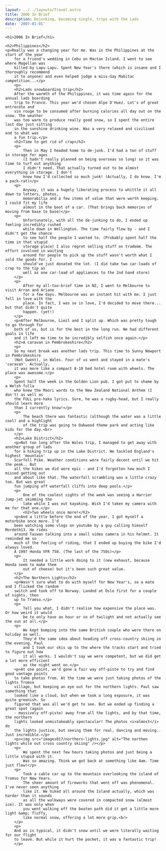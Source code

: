 ```yaml
---
layout: ../../layouts/Travel.astro
title: 2006 In Brief
description: Dejunking, becoming single, trips with the Lads
date: '2007-01-01'
---
```


    <h1>2006 In Brief</h1>

    <h2>Philippines</h2>
    <p>Really was a changing year for me. Was in the Philippines at the start of the year
        for a friend's wedding in Cebu on Mactan Island. I went to see where Magellan was
        killed by Lapu Lapu. Spent New Year's there (which is insane and I thoroughly recommend
        it to anyone) and even helped judge a miss-Gay Mabitac competition...</p>
        <p>
        <h2>Lads snowboarding trip</h2>
        After the warmth of the Philippines, it was time again for the annual lads boarding
        trip to France. This year we'd chosen Alpe D'Huez. Lot's of great entrecôte and
        vin rouge to be consumed after burning calories all day out on the snow. The weather
        was too warm to produce really good snow, so I spent the entire last day just sitting
        in the sunshine drinking wine. Was a very relaxed and civilised end to what was
        a fun trip.</p>
        <h2>Time to get rid of crap</h2>
        <p>
            Then in May I headed home to de-junk. I'd had a ton of stuff in storage for ages
            (I hadn't really planned on being overseas so long) so it was time to turf out anything
            I didn't need. That actually turned out to be almost everything in storage. I don't
            know how I'd collected so much junk! (Actually, I do know. I'm a pack-rat)</p>
        <p>
            Anyway, it was a hugely liberating process to whittle it all down to letters, photos,
            memorabilia and a few items of value that were worth keeping. I could fit my life
            almost in the boot of a car. (That brings back memories of moving from base to base)</p>
        <p>
            Unfortunately, with all the de-junking to do, I ended up feeling incredibly rushed
            while down in Wellington. The time fairly flew by - and I didn't get the chance
            to see half the people I wanted to. (Probably spent half the time in that stupid
            storage place) I also regret selling stuff on trademe. The effort involved in waiting
            around for people to pick up the stuff wasn't worth what I sold the goods for. I
            should've just donated the lot. (I did take two car-loads of crap to the tip as
            well as one car-load of appliances to the 2nd hand store)
        </p>
        <p>
            After my all-too-brief time in NZ, I went to Melbourne to visit Arran and Ariane
            for a few days. Melbourne was an instant hit with me. I just fell in love with the
            place. In fact, I was so in love, I'd decided to move there... but that didn't quite
            happen. (yet!)
        </p>
        <p>After Melbourne, Liezl and I split up. Which was pretty tough to go through for
        both of us, but is for the best in the long run. We had different goals in life
        and it left me time to be incredibly selfish once again.</p>
        <h2>A caravan in Pembrokeshire</h2>
        <p>
        So my next break was another lads trip. This time to Sunny Newport in Pembrokeshire
        (Not Gwent), in Wales. Four of us went and stayed in a mate's 'caravan'. Actually,
        it was more like a compact 8-10 bed hotel room with wheels. The place was awesome.</p>
        <p>
        Spent half the week in the Golden Lion pub. I got put to shame by a Welsh fulla
        who knew the Maori words to the New Zealand National Anthem (I don't) as well as
        the FULL pre-haka lyrics. Sure, he was a rugby-head, but I really should learn more
        than I currently know!</p>
        <p>
            The beach there was fantastic (although the water was a little cool) and a highlight
            of the trip was going to Oakwood theme park and acting like kids for the day.<br>
        </p>
        <h2>Lake District</h2>
        <p>Not too long after the Wales trip, I managed to get away with another group of lads
        for a hiking trip up in the Lake District. We tackled England's highest 'mountain'
        Scarfell Pike. Weather conditions were fairly decent until we hit the peak.. But
        all the hikes we did were epic - and I'd forgotten how much I missed getting out
        and about like that. The waterfall scrambling was a little crazy too. But was great
        fun jumping off waterfall cliffs into deep pools.</p>
        <p>
            One of the coolest sights of the week was seeing a Harrier Jump-jet skimming the
            lake while I was out kayaking. Wish I'd taken my camera with me for that one.</p>
            <h2>Two wheels once more!</h2>
        <p>And a little before the end of the year, I got myself a motorbike once more. I'd
        been watching some vlogs on youtube by a guy calling himself Mordeth13. He rides
        around Taiwan talking into a small video camera in his helmet. It reminded me so
        much of the feeling of riding, that I ended up buying the bike I'd always loved.
        A 1997 Honda VFR 750. (The last of the 750s)</p>
        <p>
            It needed a little work doing to it (new exhaust, because Honda seem to make them
            out of cheese) but it's been such great value.
        </p>
        <h2>The Northern Lights</h2>
        <p>Wasn't sure what to do with myself for New Year's, so a mate and I flicked the random
        switch and took off to Norway. Landed at Oslo first for a couple of nights, then
        up to Tromso.</p>
        <p>
            Tell you what, I didn't realise how expensive the place was. Or how weird it would
            be to only have an hour or so of twilight and not actually see the sun at all.</p>
        <p>
            We kept bumping into the same British couple who were there on holiday as well.
            They'd the same idea about heading off cross-country skiing in the evening. Paul
            and I took our skis up to the where the tracks start and tried to figure out how
            it all works. I wouldn't say we were competent, but we did get a lot more efficient
            as the night went on.</p>
        <p>At one point, we'd gone a fair way off-piste to try and find good vantage points
        to take photos from. At the time we were just taking photos of the lights Tromso
        village, but keeping an eye out for the northern lights. Paul saw something that
        looked like a cloud, but when we took a long exposure, it was quite greenish. So
        figured that was all we'd get to see. But we ended up finding a great spot (again
        - massively off-piste) away from all the lights, and by that time, the northern
        lights looked unmistakeably spectacular! The photos <i>almost</i> do
        the lights justice, but seeing them for real, dancing and moving.. Just incredible.</p>
        <p><img src="images017/northern-lights.jpg" alt="The northen lights while out cross country skiing" /></p>
        <p>
            We spent the next few hours taking photos and just being a little stupid with it.
            Was so amazing. Think we got back at something like 4am. Time just flew!</p>
        <p>
            Took a cable car up to the mountain overlooking the island of Tromso for New Years.
            The sheer amount of fireworks that went off was phenomenal. I've never seen anything
            like it. We hiked all around the Island actually, which was harder than it sounds
            as all the walkways were covered in compacted snow (almost ice). It was only when
            you went walking off the beaten path did it get a little more light &amp; fluffy,
            like normal snow, offering a lot more grip.<br>
        </p>
        <p>
        And as is typical, it didn't snow until we were literally waiting for our flight
        to leave. But while it hurt the pocket, it was a fantastic trip!
        </p>



 
